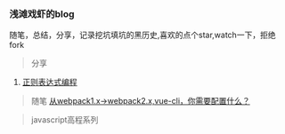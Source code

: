 ### 浅滩戏虾的blog
随笔，总结，分享，记录挖坑填坑的黑历史,喜欢的点个star,watch一下，拒绝fork

> 分享

1. [正则表达式编程](https://ddqre12345.github.io/share/%E6%AD%A3%E5%88%99)

> 随笔
[从webpack1.x->webpack2.x,vue-cli，你需要配置什么？]()

> javascript高程系列